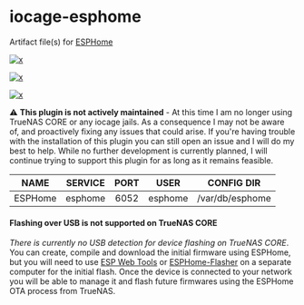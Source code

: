 <!-- markdownlint-disable MD012 MD041 -->

<!-- BADGE LINKS -->
[plugins-link]:https://www.truenas.com/plugins/
[plugins-shield]:https://img.shields.io/badge/TrueNAS%20CORE-Community%20Plugin-blue?logo=TrueNAS&style=for-the-badge

<!-- CIRRUS CI RESULTS -->
[results-12.2]:https://cirrus-ci.com/github/tprelog/truenas-plugin-index/12.2-RELEASE
[results-13.0]:https://cirrus-ci.com/github/tprelog/truenas-plugin-index/13.0-RELEASE

[esphome-12.2]:https://img.shields.io/cirrus/github/tprelog/truenas-plugin-index/12.2-RELEASE?task=esphome-12-2&label=12.2-RELEASE&logo=FreeBSD&logoColor=red&style=plastic
[esphome-13.0]:https://img.shields.io/cirrus/github/tprelog/truenas-plugin-index/13.0-RELEASE?task=esphome-13-0&label=13.0-RELEASE&logo=FreeBSD&logoColor=red&style=plastic

[1]: https://esphome.io/

# iocage-esphome

Artifact file(s) for [ESPHome][1]

[![x][plugins-shield]][plugins-link]

[![x][esphome-12.2]][results-12.2]

[![x][esphome-13.0]][results-13.0]

:warning: **This plugin is not actively maintained** - At this time I am no longer using TrueNAS CORE or any iocage jails. As a consequence I may not be aware of, and proactively fixing any issues that could arise. If you're having trouble with the installation of this plugin you can still open an issue and I will do my best to help. While no further development is currently planned, I will continue trying to support this plugin for as long as it remains feasible.

NAME | SERVICE | PORT | USER | CONFIG DIR
:---: | :---: | :---: | :---: | :---: |
ESPHome | esphome | 6052 | esphome | /var/db/esphome

#### Flashing over USB is not supported on TrueNAS CORE

*There is currently no USB detection for device flashing on TrueNAS CORE*. You can create, compile and download the initial firmware using ESPHome, but you will need to use [ESP Web Tools](https://esphome.github.io/esp-web-tools/) or [ESPHome-Flasher](https://github.com/esphome/esphome-flasher#esphome-flasher) on a separate computer for the initial flash. Once the device is connected to your network you will be able to manage it and flash future firmwares using the ESPHome OTA process from TrueNAS.
